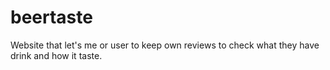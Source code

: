 # beertaste
Website that let's me or user to keep own reviews to check what they have drink and how it taste.
